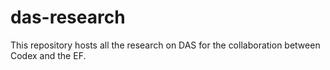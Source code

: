 # das-research
This repository hosts all the research on DAS for the collaboration between Codex and the EF. 
